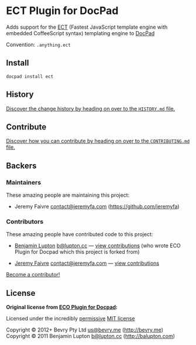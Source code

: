 # ECT Plugin for DocPad

<!-- /BADGES -->


Adds support for the [ECT](http://ectjs.com/) (Fastest JavaScript template engine with embedded CoffeeScript syntax) templating engine to [DocPad](https://docpad.org)

Convention:  `.anything.ect`

## Install

```
docpad install ect
```


<!-- HISTORY/ -->

## History
[Discover the change history by heading on over to the `HISTORY.md` file.](https://github.com/jeremyfa/docpad-plugin-ect/blob/master/HISTORY.md#files)

<!-- /HISTORY -->


<!-- CONTRIBUTE/ -->

## Contribute

[Discover how you can contribute by heading on over to the `CONTRIBUTING.md` file.](https://github.com/jeremyfa/docpad-plugin-ect/blob/master/CONTRIBUTING.md#files)

<!-- /CONTRIBUTE -->


<!-- BACKERS/ -->

## Backers

### Maintainers

These amazing people are maintaining this project:

- Jeremy Faivre <contact@jeremyfa.com> (https://github.com/jeremyfa)

### Contributors

These amazing people have contributed code to this project:

- [Benjamin Lupton](https://github.com/balupton) <b@lupton.cc> — [view contributions](https://github.com/docpad/docpad-plugin-eco/commits?author=balupton) (who wrote ECO Plugin for Docpad which this project is forked from)

- [Jeremy Faivre](https://github.com/jeremyfa) <contact@jeremyfa.com> — [view contributions](https://github.com/jeremyfa/docpad-plugin-ect/commits?author=jeremyfa)

[Become a contributor!](https://github.com/docpad/docpad-plugin-eco/blob/master/CONTRIBUTING.md#files)

<!-- /BACKERS -->


<!-- LICENSE/ -->

## License

**Original license from [ECO Plugin for Docpad](https://github.com/docpad/docpad-plugin-eco):**

Licensed under the incredibly [permissive](http://en.wikipedia.org/wiki/Permissive_free_software_licence) [MIT license](http://creativecommons.org/licenses/MIT/)

Copyright &copy; 2012+ Bevry Pty Ltd <us@bevry.me> (http://bevry.me)
<br/>Copyright &copy; 2011 Benjamin Lupton <b@lupton.cc> (http://balupton.com)

<!-- /LICENSE -->


